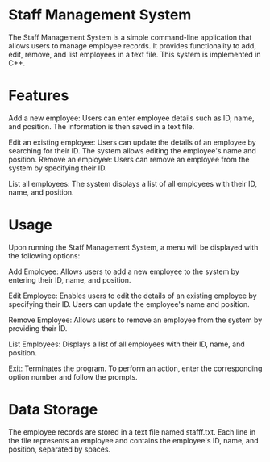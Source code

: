 
# Staff Management System

The Staff Management System is a simple command-line application that allows users to manage employee records. It provides functionality to add, edit, remove, and list employees in a text file. This system is implemented in C++.

# Features
Add a new employee: Users can enter employee details such as ID, name, and position. The information is then saved in a text file.

Edit an existing employee: Users can update the details of an employee by searching for their ID. The system allows editing the employee's name and position.
Remove an employee: Users can remove an employee from the system by specifying their ID.

List all employees: The system displays a list of all employees with their ID, name, and position.

# Usage
Upon running the Staff Management System, a menu will be displayed with the following options:

Add Employee: Allows users to add a new employee to the system by entering their ID, name, and position.

Edit Employee: Enables users to edit the details of an existing employee by specifying their ID. Users can update the employee's name and position.

Remove Employee: Allows users to remove an employee from the system by providing their ID.

List Employees: Displays a list of all employees with their ID, name, and position.

Exit: Terminates the program.
To perform an action, enter the corresponding option number and follow the prompts.

# Data Storage
The employee records are stored in a text file named stafff.txt. Each line in the file represents an employee and contains the employee's ID, name, and position, separated by spaces.

